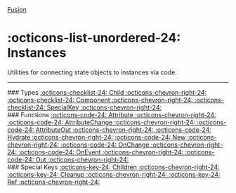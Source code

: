 <nav class="fusiondoc-api-breadcrumbs">
	<a href="..">Fusion</a>
</nav>

<h1 class="fusiondoc-api-header" markdown>
	<span class="fusiondoc-api-icon" markdown>:octicons-list-unordered-24:</span>
	<span class="fusiondoc-api-name">Instances</span>
</h1>

Utilities for connecting state objects to instances via code.

-----

<div class="fusiondoc-index-multicol" markdown>

<div class="fusiondoc-index-multicol-section" markdown>
### Types

<a class="fusiondoc-api-index-link" href="child" markdown>
	<span class="fusiondoc-api-icon" markdown>:octicons-checklist-24:</span>
	<span class="fusiondoc-api-name">Child</span>
    <span class="fusiondoc-api-index-arrow" markdown>:octicons-chevron-right-24:</span>
</a>

<a class="fusiondoc-api-index-link" href="component" markdown>
	<span class="fusiondoc-api-icon" markdown>:octicons-checklist-24:</span>
	<span class="fusiondoc-api-name">Component</span>
    <span class="fusiondoc-api-index-arrow" markdown>:octicons-chevron-right-24:</span>
</a>

<a class="fusiondoc-api-index-link" href="specialkey" markdown>
	<span class="fusiondoc-api-icon" markdown>:octicons-checklist-24:</span>
	<span class="fusiondoc-api-name">SpecialKey</span>
    <span class="fusiondoc-api-index-arrow" markdown>:octicons-chevron-right-24:</span>
</a>
</div>

<div class="fusiondoc-index-multicol-section" markdown>
### Functions
<a class="fusiondoc-api-index-link" href="attribute" markdown>
	<span class="fusiondoc-api-icon" markdown>:octicons-code-24:</span>
	<span class="fusiondoc-api-name">Attribute</span>
    <span class="fusiondoc-api-index-arrow" markdown>:octicons-chevron-right-24:</span>
</a>

<a class="fusiondoc-api-index-link" href="attributechange" markdown>
	<span class="fusiondoc-api-icon" markdown>:octicons-code-24:</span>
	<span class="fusiondoc-api-name">AttributeChange</span>
    <span class="fusiondoc-api-index-arrow" markdown>:octicons-chevron-right-24:</span>
</a>

<a class="fusiondoc-api-index-link" href="attributeout" markdown>
	<span class="fusiondoc-api-icon" markdown>:octicons-code-24:</span>
	<span class="fusiondoc-api-name">AttributeOut</span>
    <span class="fusiondoc-api-index-arrow" markdown>:octicons-chevron-right-24:</span>
</a>

<a class="fusiondoc-api-index-link" href="hydrate" markdown>
	<span class="fusiondoc-api-icon" markdown>:octicons-code-24:</span>
	<span class="fusiondoc-api-name">Hydrate</span>
    <span class="fusiondoc-api-index-arrow" markdown>:octicons-chevron-right-24:</span>
</a>

<a class="fusiondoc-api-index-link" href="new" markdown>
	<span class="fusiondoc-api-icon" markdown>:octicons-code-24:</span>
	<span class="fusiondoc-api-name">New</span>
    <span class="fusiondoc-api-index-arrow" markdown>:octicons-chevron-right-24:</span>
</a>

<a class="fusiondoc-api-index-link" href="onchange" markdown>
	<span class="fusiondoc-api-icon" markdown>:octicons-code-24:</span>
	<span class="fusiondoc-api-name">OnChange</span>
    <span class="fusiondoc-api-index-arrow" markdown>:octicons-chevron-right-24:</span>
</a>

<a class="fusiondoc-api-index-link" href="onevent" markdown>
	<span class="fusiondoc-api-icon" markdown>:octicons-code-24:</span>
	<span class="fusiondoc-api-name">OnEvent</span>
    <span class="fusiondoc-api-index-arrow" markdown>:octicons-chevron-right-24:</span>
</a>

<a class="fusiondoc-api-index-link" href="out" markdown>
	<span class="fusiondoc-api-icon" markdown>:octicons-code-24:</span>
	<span class="fusiondoc-api-name">Out</span>
    <span class="fusiondoc-api-index-arrow" markdown>:octicons-chevron-right-24:</span>
</a>
</div>

<div class="fusiondoc-index-multicol-section" markdown>
### Special Keys

<a class="fusiondoc-api-index-link" href="children" markdown>
	<span class="fusiondoc-api-icon" markdown>:octicons-key-24:</span>
	<span class="fusiondoc-api-name">Children</span>
    <span class="fusiondoc-api-index-arrow" markdown>:octicons-chevron-right-24:</span>
</a>

<a class="fusiondoc-api-index-link" href="cleanup" markdown>
	<span class="fusiondoc-api-icon" markdown>:octicons-key-24:</span>
	<span class="fusiondoc-api-name">Cleanup</span>
    <span class="fusiondoc-api-index-arrow" markdown>:octicons-chevron-right-24:</span>
</a>

<a class="fusiondoc-api-index-link" href="ref" markdown>
	<span class="fusiondoc-api-icon" markdown>:octicons-key-24:</span>
	<span class="fusiondoc-api-name">Ref</span>
    <span class="fusiondoc-api-index-arrow" markdown>:octicons-chevron-right-24:</span>
</a>
</div>
</div>